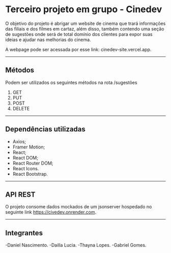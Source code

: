 # Terceiro projeto em grupo - Cinedev
O objetivo do projeto é abrigar um website de cinema que trará informações das filiais e dos filmes em cartaz, além disso, também contendo uma seção de sugestões onde será de total domínio dos clientes para expor suas ideias e ajudar nas melhorias do cinema.

A webpage pode ser acessada por esse link: cinedev-site.vercel.app.

<hr>

## Métodos
Podem ser utilizados os seguintes métodos na rota /sugestões
<ol>
<li> GET </li>
<li> PUT </li>
<li> POST </li>
<li> DELETE </li>
</ol>


<hr>

## Dependências utilizadas
- Axios;
- Framer Motion;
- React;
- React DOM; 
- React Router DOM;
- React Icons.
- React Bootstrap.

<hr>

## API REST
O projeto consome dados mockados de um jsonserver hospedado no seguinte link https://civedev.onrender.com.

<hr>

## Integrantes
-Daniel Nascimento.
-Dailla Lucia.
-Thayna Lopes.
-Gabriel Gomes.
<!-- Larissa -->

